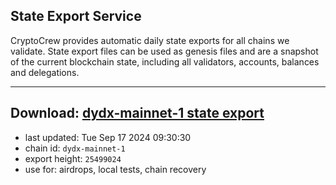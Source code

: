 ## State Export Service
CryptoCrew provides automatic daily state exports for all chains we validate. State export files can be used as genesis files and are a snapshot of the current blockchain state, including all validators, accounts, balances and delegations.

---
**Download: [dydx-mainnet-1 state export](https://dl-tyo.ccvalidators.com/SERVICE/dydx/dydx-mainnet-1_export_25499024.json)**
---

- last updated: Tue Sep 17 2024 09:30:30
- chain id: `dydx-mainnet-1`
- export height: `25499024`
- use for: airdrops, local tests, chain recovery
